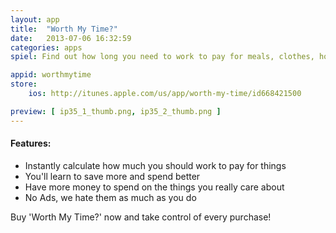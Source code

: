 ```yaml
---
layout: app
title:  "Worth My Time?"
date:   2013-07-06 16:32:59
categories: apps
spiel: Find out how long you need to work to pay for meals, clothes, holidays, anything! <br /> Become the zen-master of all your spending

appid: worthmytime
store:
    ios: http://itunes.apple.com/us/app/worth-my-time/id668421500

preview: [ ip35_1_thumb.png, ip35_2_thumb.png ]
---
```


#### Features:
- Instantly calculate how much you should work to pay for things
- You'll learn to save more and spend better
- Have more money to spend on the things you really care about
- No Ads, we hate them as much as you do

Buy 'Worth My Time?' now and take control of every purchase!

